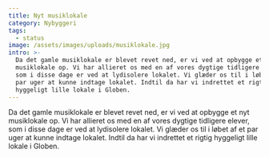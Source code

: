 ```yaml
---
title: Nyt musiklokale
category: Nybyggeri
tags:
  - status
image: /assets/images/uploads/musiklokale.jpg
intro: >-
  Da det gamle musiklokale er blevet revet ned, er vi ved at opbygge et nyt
  musiklokale op. Vi har allieret os med en af vores dygtige tidligere elever,
  som i disse dage er ved at lydisolere lokalet. Vi glæder os til i løbet af et
  par uger at kunne indtage lokalet. Indtil da har vi indrettet et rigtig
  hyggeligt lille lokale i Globen.
---
```

Da det gamle musiklokale er blevet revet ned, er vi ved at opbygge et nyt musiklokale op. Vi har allieret os med en af vores dygtige tidligere elever, som i disse dage er ved at lydisolere lokalet. Vi glæder os til i løbet af et par uger at kunne indtage lokalet. Indtil da har vi indrettet et rigtig hyggeligt lille lokale i Globen.
